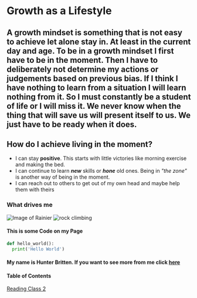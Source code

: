 # Growth as a Lifestyle

## A growth mindset is something that is not easy to achieve let alone stay in. At least in the current day and age. To be in a growth mindset I first have to be in the moment. Then I have to deliberately not determine my actions or judgements based on previous bias. If I think I have nothing to learn from a situation I will learn nothing from it. So I must constantly be a student of life or I will miss it. We never know when the thing that will save us will present itself to us. We just have to be ready when it does. 

## How do I achieve living in the moment?
- I can stay **positive**. This starts with little victories like morning exercise and making the bed.
- I can continue to learn **_new_** skills or **_hone_** old ones. Being in _"the zone"_ is another way of being in the moment.
- I can reach out to others to get out of my own head and maybe help them with theirs


### What drives me
![Image of Rainier](https://live.staticflickr.com/4434/37166620110_9138a66392_b.jpg)
![rock climbing](https://i.ytimg.com/vi/eI0nt3UEjlE/maxresdefault.jpg)

#### This is some Code on my Page
```python
def hello_world():
  print('Hello World')
```

#### My name is Hunter Britten. If you want to see more from me click [here](https://github.com/hgbritten)

#### Table of Contents

[Reading Class 2](read02.md)
